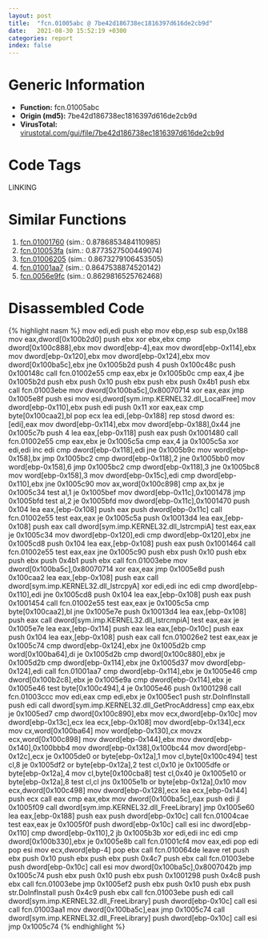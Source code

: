 ```yaml
---
layout: post
title:  "fcn.01005abc @ 7be42d186738ec1816397d616de2cb9d"
date:   2021-08-30 15:52:19 +0300
categories: report
index: false
---
```


# Generic Information
- **Function:** fcn.01005abc
- **Origin (md5):** 7be42d186738ec1816397d616de2cb9d
- **VirusTotal:** [virustotal.com/gui/file/7be42d186738ec1816397d616de2cb9d][virustotal_ref]

# Code Tags
<span class="tag" id="LINKING">LINKING</span>


# Similar Functions

1. [fcn.01001760][similar_1_ref] (sim.: 0.8786853484110985)
2. [fcn.010053fa][similar_2_ref] (sim.: 0.8773527500449074)
3. [fcn.01006205][similar_3_ref] (sim.: 0.8673279106453505)
4. [fcn.01001aa7][similar_4_ref] (sim.: 0.8647538874520142)
5. [fcn.0056e9fc][similar_5_ref] (sim.: 0.8629816525762468)


# Disassembled Code

{% highlight nasm %}
mov edi,edi
push ebp
mov ebp,esp
sub esp,0x188
mov eax,dword[0x100b2d0]
push ebx
xor ebx,ebx
cmp dword[0x100c888],ebx
mov dword[ebp-4],eax
mov dword[ebp-0x114],ebx
mov dword[ebp-0x120],ebx
mov dword[ebp-0x124],ebx
mov dword[0x100ba5c],ebx
jne 0x1005b2d
push 4
push 0x100c48c
push 0x100148c
call fcn.01002e55
cmp eax,ebx
je 0x1005b0c
cmp eax,4
jbe 0x1005b2d
push ebx
push 0x10
push ebx
push ebx
push 0x4b1
push ebx
call fcn.01003ebe
mov dword[0x100ba5c],0x80070714
xor eax,eax
jmp 0x1005e8f
push esi
mov esi,dword[sym.imp.KERNEL32.dll_LocalFree]
mov dword[ebp-0x110],ebx
push edi
push 0x11
xor eax,eax
cmp byte[0x100caa2],bl
pop ecx
lea edi,[ebp-0x188]
rep stosd dword es:[edi],eax
mov dword[ebp-0x114],ebx
mov dword[ebp-0x188],0x44
jne 0x1005c7b
push 4
lea eax,[ebp-0x118]
push eax
push 0x1001480
call fcn.01002e55
cmp eax,ebx
je 0x1005c5a
cmp eax,4
ja 0x1005c5a
xor edi,edi
inc edi
cmp dword[ebp-0x118],edi
jne 0x1005b9c
mov word[ebp-0x158],bx
jmp 0x1005bc2
cmp dword[ebp-0x118],2
jne 0x1005bb0
mov word[ebp-0x158],6
jmp 0x1005bc2
cmp dword[ebp-0x118],3
jne 0x1005bc8
mov word[ebp-0x158],3
mov dword[ebp-0x15c],edi
cmp dword[ebp-0x110],ebx
jne 0x1005c90
mov ax,word[0x100c898]
cmp ax,bx
je 0x1005c34
test al,1
je 0x1005bef
mov dword[ebp-0x11c],0x1001478
jmp 0x1005bfd
test al,2
je 0x1005bfd
mov dword[ebp-0x11c],0x1001470
push 0x104
lea eax,[ebp-0x108]
push eax
push dword[ebp-0x11c]
call fcn.01002e55
test eax,eax
je 0x1005c5a
push 0x10013d4
lea eax,[ebp-0x108]
push eax
call dword[sym.imp.KERNEL32.dll_lstrcmpiA]
test eax,eax
je 0x1005c34
mov dword[ebp-0x120],edi
cmp dword[ebp-0x120],ebx
jne 0x1005cd8
push 0x104
lea eax,[ebp-0x108]
push eax
push 0x1001464
call fcn.01002e55
test eax,eax
jne 0x1005c90
push ebx
push 0x10
push ebx
push ebx
push 0x4b1
push ebx
call fcn.01003ebe
mov dword[0x100ba5c],0x80070714
xor eax,eax
jmp 0x1005e8d
push 0x100caa2
lea eax,[ebp-0x108]
push eax
call dword[sym.imp.KERNEL32.dll_lstrcpyA]
xor edi,edi
inc edi
cmp dword[ebp-0x110],edi
jne 0x1005cd8
push 0x104
lea eax,[ebp-0x108]
push eax
push 0x1001454
call fcn.01002e55
test eax,eax
je 0x1005c5a
cmp byte[0x100caa2],bl
jne 0x1005e7e
push 0x10013d4
lea eax,[ebp-0x108]
push eax
call dword[sym.imp.KERNEL32.dll_lstrcmpiA]
test eax,eax
je 0x1005e7e
lea eax,[ebp-0x114]
push eax
lea eax,[ebp-0x10c]
push eax
push 0x104
lea eax,[ebp-0x108]
push eax
call fcn.010026e2
test eax,eax
je 0x1005c74
cmp dword[ebp-0x124],ebx
jne 0x1005d2b
cmp word[0x100ba64],di
je 0x1005d2b
cmp dword[0x100c880],ebx
je 0x1005d2b
cmp dword[ebp-0x114],ebx
jne 0x1005d37
mov dword[ebp-0x124],edi
call fcn.01001aa7
cmp dword[ebp-0x114],ebx
je 0x1005e46
cmp dword[0x100b2c8],ebx
je 0x1005e9a
cmp dword[ebp-0x114],ebx
je 0x1005e46
test byte[0x100c494],4
je 0x1005e46
push 0x1001298
call fcn.01003ccc
mov edi,eax
cmp edi,ebx
je 0x1005ec1
push str.DoInfInstall
push edi
call dword[sym.imp.KERNEL32.dll_GetProcAddress]
cmp eax,ebx
je 0x1005ed7
cmp dword[0x100c890],ebx
mov ecx,dword[ebp-0x10c]
mov dword[ebp-0x13c],ecx
lea ecx,[ebp-0x108]
mov dword[ebp-0x134],ecx
mov cx,word[0x100ba64]
mov word[ebp-0x130],cx
movzx ecx,word[0x100c898]
mov dword[ebp-0x144],ebx
mov dword[ebp-0x140],0x100bbb4
mov dword[ebp-0x138],0x100bc44
mov dword[ebp-0x12c],ecx
je 0x1005de0
or byte[ebp-0x12a],1
mov cl,byte[0x100c494]
test cl,8
je 0x1005df2
or byte[ebp-0x12a],2
test cl,0x10
je 0x1005dfe
or byte[ebp-0x12a],4
mov cl,byte[0x100cba8]
test cl,0x40
je 0x1005e10
or byte[ebp-0x12a],8
test cl,cl
jns 0x1005e1b
or byte[ebp-0x12a],0x10
mov ecx,dword[0x100c498]
mov dword[ebp-0x128],ecx
lea ecx,[ebp-0x144]
push ecx
call eax
cmp eax,ebx
mov dword[0x100ba5c],eax
push edi
jl 0x1005f09
call dword[sym.imp.KERNEL32.dll_FreeLibrary]
jmp 0x1005e60
lea eax,[ebp-0x188]
push eax
push dword[ebp-0x10c]
call fcn.01004cae
test eax,eax
je 0x1005f0f
push dword[ebp-0x10c]
call esi
inc dword[ebp-0x110]
cmp dword[ebp-0x110],2
jb 0x1005b3b
xor edi,edi
inc edi
cmp dword[0x100b330],ebx
je 0x1005e8b
call fcn.01001cf4
mov eax,edi
pop edi
pop esi
mov ecx,dword[ebp-4]
pop ebx
call fcn.010064de
leave
ret
push ebx
push 0x10
push ebx
push ebx
push 0x4c7
push ebx
call fcn.01003ebe
push dword[ebp-0x10c]
call esi
mov dword[0x100ba5c],0x8007042b
jmp 0x1005c74
push ebx
push 0x10
push ebx
push 0x1001298
push 0x4c8
push ebx
call fcn.01003ebe
jmp 0x1005ef2
push ebx
push 0x10
push ebx
push str.DoInfInstall
push 0x4c9
push ebx
call fcn.01003ebe
push edi
call dword[sym.imp.KERNEL32.dll_FreeLibrary]
push dword[ebp-0x10c]
call esi
call fcn.01003aa1
mov dword[0x100ba5c],eax
jmp 0x1005c74
call dword[sym.imp.KERNEL32.dll_FreeLibrary]
push dword[ebp-0x10c]
call esi
jmp 0x1005c74
{% endhighlight %}


[similar_1_ref]: /report/fcn.01001760@7be42d186738ec1816397d616de2cb9d
[similar_2_ref]: /report/fcn.010053fa@7be42d186738ec1816397d616de2cb9d
[similar_3_ref]: /report/fcn.01006205@7be42d186738ec1816397d616de2cb9d
[similar_4_ref]: /report/fcn.01001aa7@7be42d186738ec1816397d616de2cb9d
[similar_5_ref]: /report/fcn.0056e9fc@c60344b51fa39a329b92557d24ff7670
[virustotal_ref]: https://www.virustotal.com/gui/file/7be42d186738ec1816397d616de2cb9d